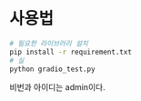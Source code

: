 # 사용법

```bash
# 필요한 라이브러리 설치
pip install -r requirement.txt
# 실 
python gradio_test.py
```

비번과 아이디는 admin이다. 


